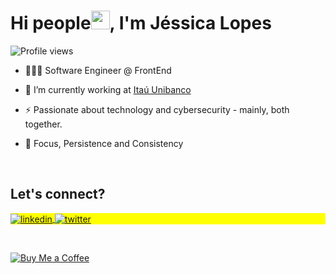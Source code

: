 <h1 align="left">Hi people<img src="https://raw.githubusercontent.com/kaueMarques/kaueMarques/master/hi.gif" width="30px">, I'm Jéssica Lopes</h1>
<p align="left"> <img src="https://komarev.com/ghpvc/?username=iamdivaloper&color=yellow" alt="Profile views" /> </p>

- 👩🏻‍💻 Software Engineer @ FrontEnd

- 🔭 I’m currently working at [Itaú Unibanco](https://github.com/itau)

- ⚡ Passionate about technology and cybersecurity - mainly, both together.

- 🚀 Focus, Persistence and Consistency

<!--
- 🔥 Web Developer & Enthusiast of the best & cyber security development technologies.

- 💬 Ask me about **JavaScript, HTML, CSS, Angular, CyberSecurity**

- ⚡ Fun fact **Oneye 😜**

- 👨‍💻 More at [jessicalopess.dev](https://jessicalopess.dev)
-->


<br>
<!--

## 🛠 &nbsp;Tech Stack

![JavaScript](https://img.shields.io/badge/-JavaScript-05122A?style=flat&logo=javascript)&nbsp;
![Node.js](https://img.shields.io/badge/-Node.js-05122A?style=flat&logo=node.js)&nbsp;
![HTML](https://img.shields.io/badge/-HTML-05122A?style=flat&logo=HTML5)&nbsp;
![CSS](https://img.shields.io/badge/-CSS-05122A?style=flat&logo=CSS3&logoColor=1572B6)&nbsp;
![React](https://img.shields.io/badge/-React-05122A?style=flat&logo=react)&nbsp;
![Git](https://img.shields.io/badge/-Git-05122A?style=flat&logo=git)&nbsp;
![GitHub](https://img.shields.io/badge/-GitHub-05122A?style=flat&logo=github)&nbsp;
![Markdown](https://img.shields.io/badge/-Markdown-05122A?style=flat&logo=markdown)&nbsp;
![Visual Studio Code](https://img.shields.io/badge/-Visual%20Studio%20Code-05122A?style=flat&logo=visual-studio-code&logoColor=007ACC)&nbsp;
![PostgreSQL](https://img.shields.io/badge/-PostgreSQL-05122A?style=flat&logo=postgresql)&nbsp;
![SQLite](https://img.shields.io/badge/-SQLite-05122A?style=flat&logo=sqlite)&nbsp;

<br>

## ⚙️ &nbsp;GitHub Analytics

<p align="left">
<img width="530em" src="https://github-readme-stats.vercel.app/api?username=maykbrito&show_icons=true&theme=vision-friendly-dark" alt="maykbrito's stats"/>
<img width="530em" src="https://github-readme-stats.vercel.app/api/top-langs/?username=maykbrito&layout=compact&theme=vision-friendly-dark" alt="maykbrito's most languages"/>
</p>
-->

## Let's connect?

<p align="left" style="background:yellow">
<!--
<a href="https://codepen.io/iamdivaloper" target="_blank">
  <img align="center" src="https://img.shields.io/badge/-codepen-05122A?style=flat&logo=codepen" alt="codepen"/>
</a>
-->
<a href="https://linkedin.com/in/jessicalopess" target="_blank">
  <img align="center" src="https://img.shields.io/badge/LinkedIn-0077B5?style=for-the-badge&logo=linkedin&logoColor=white" alt="linkedin"/>
</a>
<!-- <a href="mailto:iamdivaloper@gmail.com" target="_blank">
 <img align="center" src="https://img.shields.io/badge/Gmail-333333?style=for-the-badge&logo=gmail&logoColor=red" alt="gmail"/>
</a> -->
<a href="https://x.com/iamdivaloper" target="_blank">
  <img align="center" src="https://img.shields.io/badge/X-000?style=for-the-badge&logo=x" alt="twitter"/>  
</a>

<!--
<a href="https://youtube.com/iamdivaloper" target="_blank">
 <img align="center" src="https://img.shields.io/badge/-youtube-05122A?style=flat&logo=youtube" alt="youtube"/>
</a>
-->
</p>

<br>

[![Buy Me a Coffee](https://img.shields.io/badge/Buy%20Me%20a%20Coffee-%23FFDD00?style=for-the-badge&logo=buy-me-a-coffee&logoColor=black)](https://coff.ee/divaloper)



<!--
<img width="490em" src="https://github-readme-twitter-gazf.vercel.app/api?id=iamdivaloper&layout=wide&show_reply=off&show_retweet=off" />
-->

<!--

**iamdivaloper/iamdivaloper** is a ✨ _special_ ✨ repository because its `README.md` (this file) appears on your GitHub profile.

Here are some ideas to get you started:

- 🔭 I’m currently working on ...
- 🌱 I’m currently learning ...
- 👯 I’m looking to collaborate on ...
- 🤔 I’m looking for help with ...
- 💬 Ask me about ...
- 📫 How to reach me: ...
- 😄 Pronouns: ...
- ⚡ Fun fact: ...
-->
